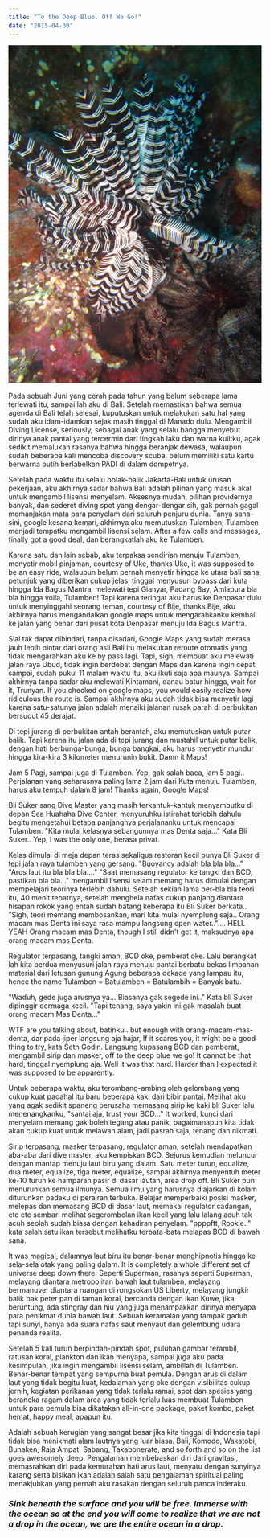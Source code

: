 ```yaml
---
title: "To the Deep Blue. Off We Go!"
date: "2015-04-30"
---
```


[![2014-06-15 07.54.15](images/2014-06-15-07-54-15.jpg)](https://bydnta.files.wordpress.com/2015/04/2014-06-15-07-54-15.jpg)

Pada sebuah Juni yang cerah pada tahun yang belum seberapa lama terlewati itu, sampai lah aku di Bali. Setelah memastikan bahwa semua agenda di Bali telah selesai, kuputuskan untuk melakukan satu hal yang sudah aku idam-idamkan sejak masih tinggal di Manado dulu. Mengambil Diving License, seriously, sebagai anak yang selalu bangga menyebut dirinya anak pantai yang tercermin dari tingkah laku dan warna kulitku, agak sedikit memalukan rasanya bahwa hingga beranjak dewasa, walaupun sudah beberapa kali mencoba discovery scuba, belum memiliki satu kartu berwarna putih berlabelkan PADI di dalam dompetnya.

Setelah pada waktu itu selalu bolak-balik Jakarta-Bali untuk urusan pekerjaan, aku akhirnya sadar bahwa Bali adalah pilihan yang masuk akal untuk mengambil lisensi menyelam. Aksesnya mudah, pilihan providernya banyak, dan sederet diving spot yang dengar-dengar sih, gak pernah gagal memanjakan mata para penyelam dari seluruh penjuru dunia. Tanya sana-sini, google kesana kemari, akhirnya aku memutuskan Tulamben, Tulamben menjadi tempatku mengambil lisensi selam. After a few calls and messages, finally got a good deal, dan berangkatlah aku ke Tulamben.

Karena satu dan lain sebab, aku terpaksa sendirian menuju Tulamben, menyetir mobil pinjaman, courtesy of Uke, thanks Uke, it was supposed to be an easy ride, walaupun belum pernah menyetir hingga ke utara bali sana, petunjuk yang diberikan cukup jelas, tinggal menyusuri bypass dari kuta hingga Ida Bagus Mantra, melewati tepi Gianyar, Padang Bay, Amlapura bla bla hingga voila, Tulamben! Tapi karena teringat aku harus ke Denpasar dulu untuk menyinggahi seorang teman, courtesy of Bije, thanks Bije, aku akhirnya harus mengandalkan google maps untuk mengarahkanku kembali ke jalan yang benar dari pusat kota Denpasar menuju Ida Bagus Mantra.

Sial tak dapat dihindari, tanpa disadari, Google Maps yang sudah merasa jauh lebih pintar dari orang asli Bali itu melakukan reroute otomatis yang tidak mengarahkan aku ke by pass lagi. Tapi, sigh, membuat aku melewati jalan raya Ubud, tidak ingin berdebat dengan Maps dan karena ingin cepat sampai, sudah pukul 11 malam waktu itu, aku ikuti saja apa maunya. Sampai akhirnya tanpa sadar aku melewati Kintamani, danau batur hingga, wait for it, Trunyan. If you checked on google maps, you would easily realize how ridiculous the route is. Sampai akhirnya aku sudah tidak bisa menyetir lagi karena satu-satunya jalan adalah menaiki jalanan rusak parah di perbukitan bersudut 45 derajat.

Di tepi jurang di perbukitan antah berantah, aku memutuskan untuk putar balik. Tapi karena itu jalan ada di tepi jurang dan mustahil untuk putar balik, dengan hati berbunga-bunga, bunga bangkai, aku harus menyetir mundur hingga kira-kira 3 kilometer menurunin bukit. Damn it Maps!

Jam 5 Pagi, sampai juga di Tulamben. Yep, gak salah baca, jam 5 pagi.. Perjalanan yang seharusnya paling lama 2 jam dari Kuta menuju Tulamben, harus aku tempuh dalam 8 jam! Thanks again, Google Maps!

Bli Suker sang Dive Master yang masih terkantuk-kantuk menyambutku di depan Sea Huahaha Dive Center, menyuruhku istirahat terlebih dahulu begitu mengetahui betapa panjangnya perjalananku untuk mencapai Tulamben. "Kita mulai kelasnya sebangunnya mas Denta saja..." Kata Bli Suker.. Yep, I was the only one, berasa privat.

Kelas dimulai di meja depan teras sekaligus restoran kecil punya Bli Suker di tepi jalan raya tulamben yang gersang. "Buoyancy adalah bla bla bla..." "Arus laut itu bla bla bla...." "Saat memasang regulator ke tangki dan BCD, pastikan bla bla..." mengambil lisensi selam memang harus dimulai dengan mempelajari teorinya terlebih dahulu. Setelah sekian lama ber-bla bla teori itu, 40 menit tepatnya, setelah menghela nafas cukup panjang diantara hisapan rokok yang entah sudah batang keberapa itu Bli Suker berkata.. "Sigh, teori memang membosankan, mari kita mulai nyemplung saja.. Orang macam mas Denta ini saya rasa mampu langsung open water..".... HELL YEAH Orang macam mas Denta, though I still didn't get it, maksudnya apa orang macam mas Denta.

Regulator terpasang, tangki aman, BCD oke, pemberat oke. Lalu berangkat lah kita berdua menyusuri jalan raya menuju pantai berbatu bekas limpahan material dari letusan gunung Agung beberapa dekade yang lampau itu, hence the name Tulamben = Batulamben = Batulambih = Banyak batu.

"Waduh, gede juga arusnya ya... Biasanya gak segede ini.." Kata bli Suker dipinggir dermaga kecil. "Tapi tenang, saya yakin ini gak masalah buat orang macam Mas Denta..."

WTF are you talking about, batinku.. but enough with orang-macam-mas-denta, daripada jiper langsung aja hajar, If it scares you, it might be a good thing to try, kata Seth Godin. Langsung kupasang BCD dan pemberat, mengambil sirip dan masker, off to the deep blue we go! It cannot be that hard, tinggal nyemplung aja. Well it was that hard. Harder than I expected it was supposed to be apparently.

Untuk beberapa waktu, aku terombang-ambing oleh gelombang yang cukup kuat padahal itu baru beberapa kaki dari bibir pantai. Melihat aku yang agak sedikit spaneng berusaha memasang sirip ke kaki bli Suker lalu menenangkanku, "santai aja, trust your BCD..." It worked, kunci dari menyelam memang gak boleh tegang atau panik, bagaimanapun kita tidak akan cukup kuat untuk melawan alam, jadi pasrah saja, tenang dan nikmati.

Sirip terpasang, masker terpasang, regulator aman, setelah mendapatkan aba-aba dari dive master, aku kempiskan BCD. Sejurus kemudian meluncur dengan mantap menuju laut biru yang dalam. Satu meter turun, equalize, dua meter, equalize, tiga meter, equalize, sampai akhirnya menyentuh meter ke-10 turun ke hamparan pasir di dasar lautan, area drop off. Bli Suker pun menurunkan semua ilmunya. Semua ilmu yang harusnya diajarkan di kolam diturunkan padaku di perairan terbuka. Belajar memperbaiki posisi masker, melepas dan memasang BCD di dasar laut, memakai regulator cadangan, etc etc sembari melihat segerombolan ikan kecil yang lalu lalang acuh tak acuh seolah sudah biasa dengan kehadiran penyelam. "ppppftt, Rookie.." kata salah satu ikan tersebut melihatku terbata-bata melapas BCD di bawah sana.

It was magical, dalamnya laut biru itu benar-benar menghipnotis hingga ke sela-sela otak yang paling dalam. It is completely a whole different set of universe deep down there. Seperti Superman, rasanya seperti Superman, melayang diantara metropolitan bawah laut tulamben, melayang bermanuver diantara ruangan di rongsokan US Liberty, melayang jungkir balik bak peter pan di taman koral, bercanda dengan ikan Kuwe, jika beruntung, ada stingray dan hiu yang juga menampakkan dirinya menyapa para penikmat dunia bawah laut. Sebuah keramaian yang tampak gaduh tapi sunyi, hanya ada suara nafas saut menyaut dan gelembung udara penanda realita.

Setelah 5 kali turun berpindah-pindah spot, puluhan gambar terambil, ratusan koral, plankton dan ikan menyapa, sampai juga aku pada kesimpulan, jika ingin mengambil lisensi selam, ambillah di Tulamben. Benar-benar tempat yang sempurna buat pemula. Dengan arus di dalam laut yang tidak begitu kuat, kedalaman yang oke dengan visibilitas cukup jernih, kegiatan perikanan yang tidak terlalu ramai, spot dan spesies yang beraneka ragam dalam area yang tidak terlalu luas membuat Tulamben untuk para pemula bisa dikatakan all-in-one package, paket kombo, paket hemat, happy meal, apapun itu.

Adalah sebuah kerugian yang sangat besar jika kita tinggal di Indonesia tapi tidak bisa menikmati alam lautnya yang luar biasa. Bali, Komodo, Wakatobi, Bunaken, Raja Ampat, Sabang, Takabonerate, and so forth and so on the list goes awesomely deep. Pengalaman membebaskan diri dari gravitasi, memasrahkan diri pada kemurahan hati arus laut, menyatu dengan sunyinya karang serta bisikan ikan adalah salah satu pengalaman spiritual paling menakjubkan yang pernah aku rasakan dengan seluruh panca inderaku.

### _Sink beneath the surface and you will be free. Immerse with the ocean so at the end you will come to realize that we are not a drop in the ocean, we are the entire ocean in a drop._
